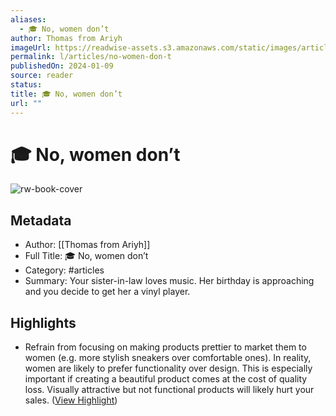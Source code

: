 ```yaml
---
aliases:
  - 🎓 No, women don’t
author: Thomas from Ariyh
imageUrl: https://readwise-assets.s3.amazonaws.com/static/images/article4.6bc1851654a0.png
permalink: l/articles/no-women-don-t
publishedOn: 2024-01-09
source: reader
status: 
title: 🎓 No, women don’t
url: ""
---
```

# 🎓 No, women don’t

![rw-book-cover](https://readwise-assets.s3.amazonaws.com/static/images/article4.6bc1851654a0.png)

## Metadata

- Author: [[Thomas from Ariyh]]
- Full Title: 🎓 No, women don’t
- Category: #articles
- Summary: Your sister-in-law loves music. Her birthday is approaching and you decide to get her a vinyl player.

## Highlights

- Refrain from focusing on making products prettier to market them to women (e.g. more stylish sneakers over comfortable ones). In reality, women are likely to prefer functionality over design.
  This is especially important if creating a beautiful product comes at the cost of quality loss. Visually attractive but not functional products will likely hurt your sales. ([View Highlight](https://read.readwise.io/read/01hkqe175sxdeccjfsgapsjj7w))
